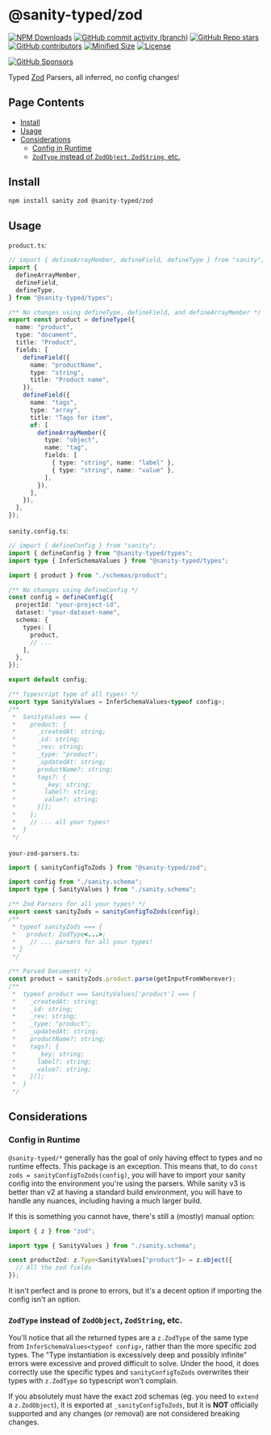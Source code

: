 <!-- >>>>>> BEGIN GENERATED FILE (include): SOURCE packages/zod/_README.md -->
# @sanity-typed/zod

[![NPM Downloads](https://img.shields.io/npm/dw/@sanity-typed/zod?style=flat&logo=npm)](https://www.npmjs.com/package/@sanity-typed/zod)
[![GitHub commit activity (branch)](https://img.shields.io/github/commit-activity/m/saiichihashimoto/sanity-typed?style=flat&logo=github)](https://github.com/saiichihashimoto/sanity-typed/pulls?q=is%3Apr+is%3Aclosed)
[![GitHub Repo stars](https://img.shields.io/github/stars/saiichihashimoto/sanity-typed?style=flat&logo=github)](https://github.com/saiichihashimoto/sanity-typed/stargazers)
[![GitHub contributors](https://img.shields.io/github/contributors/saiichihashimoto/sanity-typed?style=flat&logo=github)](https://github.com/saiichihashimoto/sanity-typed/graphs/contributors)
[![Minified Size](https://img.shields.io/bundlephobia/min/@sanity-typed/zod?style=flat)](https://www.npmjs.com/package/@sanity-typed/zod?activeTab=code)
[![License](https://img.shields.io/github/license/saiichihashimoto/sanity-typed?style=flat)](LICENSE)

[![GitHub Sponsors](https://img.shields.io/github/sponsors/saiichihashimoto?style=flat)](https://github.com/sponsors/saiichihashimoto)

Typed [Zod](https://zod.dev) Parsers, all inferred, no config changes!

## Page Contents
- [Install](#install)
- [Usage](#usage)
- [Considerations](#considerations)
  - [Config in Runtime](#config-in-runtime)
  - [`ZodType` instead of `ZodObject`, `ZodString`, etc.](#zodtype-instead-of-zodobject-zodstring-etc)

## Install

```bash
npm install sanity zod @sanity-typed/zod
```

## Usage

<!-- >>>>>> BEGIN INCLUDED FILE (typescript): SOURCE packages/types/docs/schemas/product.ts -->
```product.ts```:
```typescript
// import { defineArrayMember, defineField, defineType } from "sanity";
import {
  defineArrayMember,
  defineField,
  defineType,
} from "@sanity-typed/types";

/** No changes using defineType, defineField, and defineArrayMember */
export const product = defineType({
  name: "product",
  type: "document",
  title: "Product",
  fields: [
    defineField({
      name: "productName",
      type: "string",
      title: "Product name",
    }),
    defineField({
      name: "tags",
      type: "array",
      title: "Tags for item",
      of: [
        defineArrayMember({
          type: "object",
          name: "tag",
          fields: [
            { type: "string", name: "label" },
            { type: "string", name: "value" },
          ],
        }),
      ],
    }),
  ],
});
```
<!-- <<<<<< END INCLUDED FILE (typescript): SOURCE packages/types/docs/schemas/product.ts -->
<!-- >>>>>> BEGIN INCLUDED FILE (typescript): SOURCE packages/types/docs/sanity.config.ts -->
```sanity.config.ts```:
```typescript
// import { defineConfig } from "sanity";
import { defineConfig } from "@sanity-typed/types";
import type { InferSchemaValues } from "@sanity-typed/types";

import { product } from "./schemas/product";

/** No changes using defineConfig */
const config = defineConfig({
  projectId: "your-project-id",
  dataset: "your-dataset-name",
  schema: {
    types: [
      product,
      // ...
    ],
  },
});

export default config;

/** Typescript type of all types! */
export type SanityValues = InferSchemaValues<typeof config>;
/**
 *  SanityValues === {
 *    product: {
 *      _createdAt: string;
 *      _id: string;
 *      _rev: string;
 *      _type: "product";
 *      _updatedAt: string;
 *      productName?: string;
 *      tags?: {
 *        _key: string;
 *        label?: string;
 *        value?: string;
 *      }[];
 *    };
 *    // ... all your types!
 *  }
 */
```
<!-- <<<<<< END INCLUDED FILE (typescript): SOURCE packages/types/docs/sanity.config.ts -->
<!-- >>>>>> BEGIN INCLUDED FILE (typescript): SOURCE packages/zod/docs/your-zod-parsers.ts -->
```your-zod-parsers.ts```:
```typescript
import { sanityConfigToZods } from "@sanity-typed/zod";

import config from "./sanity.schema";
import type { SanityValues } from "./sanity.schema";

/** Zod Parsers for all your types! */
export const sanityZods = sanityConfigToZods(config);
/**
 * typeof sanityZods === {
 *   product: ZodType<...>;
 *    // ... parsers for all your types!
 * }
 */

/** Parsed Document! */
const product = sanityZods.product.parse(getInputFromWherever);
/**
 *  typeof product === SanityValues['product'] === {
 *    _createdAt: string;
 *    _id: string;
 *    _rev: string;
 *    _type: "product";
 *    _updatedAt: string;
 *    productName?: string;
 *    tags?: {
 *      _key: string;
 *      label?: string;
 *      value?: string;
 *    }[];
 *  }
 */
```
<!-- <<<<<< END INCLUDED FILE (typescript): SOURCE packages/zod/docs/your-zod-parsers.ts -->

## Considerations

### Config in Runtime

`@sanity-typed/*` generally has the goal of only having effect to types and no runtime effects. This package is an exception. This means that, to do `const zods = sanityConfigToZods(config)`, you will have to import your sanity config into the environment you're using the parsers. While sanity v3 is better than v2 at having a standard build environment, you will have to handle any nuances, including having a much larger build.

If this is something you cannot have, there's still a (mostly) manual option:

```typescript
import { z } from "zod";

import type { SanityValues } from "./sanity.schema";

const productZod: z.Type<SanityValues["product"]> = z.object({
  // All the zod fields
});
```

It isn't perfect and is prone to errors, but it's a decent option if importing the config isn't an option.

### `ZodType` instead of `ZodObject`, `ZodString`, etc.

You'll notice that all the returned types are a `z.ZodType` of the same type from `InferSchemaValues<typeof config>`, rather than the more specific zod types. The "Type instantiation is excessively deep and possibly infinite" errors were excessive and proved difficult to solve. Under the hood, it does correctly use the specific types and `sanityConfigToZods` overwrites their types with `z.ZodType` so typescript won't complain.

If you absolutely must have the exact zod schemas (eg. you need to `extend` a `z.ZodObject`), it is exported at `_sanityConfigToZods`, but it is **NOT** officially supported and any changes (or removal) are not considered breaking changes.
<!-- <<<<<< END GENERATED FILE (include): SOURCE packages/zod/_README.md -->
